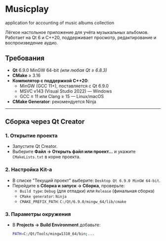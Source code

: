 # Musicplay
application for accounting of music albums collection

Лёгкое настольное приложение для учёта музыкальных альбомов. Работает на Qt 6 и C++20, поддерживает просмотр, редактирование и воспроизведение аудио.

## Требования

- **Qt** 6.9.0 MinGW 64-bit *(или любая Qt ≥ 6.8.3)*
- **CMake** ≥ 3.16
- **Компилятор с поддержкой C++20**:
  - MinGW (GCC 11+), поставляется с Qt 6.9.0
  - MSVC v143 (Visual Studio 2022) — Windows
  - GCC ≥ 11 или Clang ≥ 15 — Linux/macOS
- **CMake Generator**: рекомендуется Ninja

---

## Сборка через Qt Creator

### 1. Открытие проекта
- Запустите Qt Creator.
- Выберите **Файл → Открыть файл или проект…** и укажите `CMakeLists.txt` в корне проекта.

### 2. Настройка Kit-а
- В списке "Текущий проект" выберите: `Desktop Qt 6.9.0 MinGW 64-bit`.
- Перейдите в **Сборка и запуск → Сборка**, проверьте:
  - `Build type`: `Debug` (для отладки) или `Release` (финальная сборка)
  - `CMake generator`: `Ninja`
  - `CMAKE_PREFIX_PATH`: `C:/Qt/6.9.0/mingw_64/lib/cmake`

### 3. Параметры окружения
- В **Projects → Build Environment** добавьте:
  ```sh
  PATH=C:/Qt/Tools/mingw1310_64/bin;...
